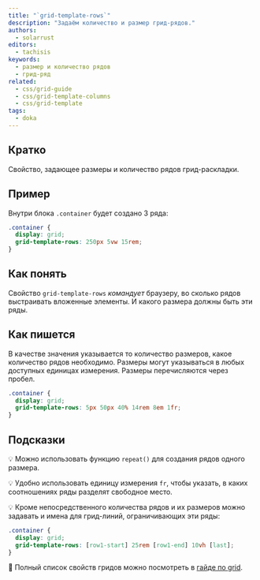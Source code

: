 ```yaml
---
title: "`grid-template-rows`"
description: "Задаём количество и размер грид-рядов."
authors:
  - solarrust
editors:
  - tachisis
keywords:
  - размер и количество рядов
  - грид-ряд
related:
  - css/grid-guide
  - css/grid-template-columns
  - css/grid-template
tags:
  - doka
---
```


## Кратко

Свойство, задающее размеры и количество рядов грид-раскладки.

## Пример

Внутри блока `.container` будет создано 3 ряда:

```css
.container {
  display: grid;
  grid-template-rows: 250px 5vw 15rem;
}
```

## Как понять

Свойство `grid-template-rows` _командует_ браузеру, во сколько рядов выстраивать вложенные элементы. И какого размера должны быть эти ряды.

## Как пишется

В качестве значения указывается то количество размеров, какое количество рядов необходимо. Размеры могут указываться в любых доступных единицах измерения. Размеры перечисляются через пробел.

```css
.container {
  display: grid;
  grid-template-rows: 5px 50px 40% 14rem 8em 1fr;
}
```

## Подсказки

💡 Можно использовать функцию `repeat()` для создания рядов одного размера.

💡 Удобно использовать единицу измерения `fr`, чтобы указать, в каких соотношениях ряды разделят свободное место.

💡 Кроме непосредственного количества рядов и их размеров можно задавать и имена для грид-линий, ограничивающих эти ряды:

```css
.container {
  display: grid;
  grid-template-rows: [row1-start] 25rem [row1-end] 10vh [last];
}
```

<aside>

📝 Полный список свойств гридов можно посмотреть в [гайде по grid](/css/grid-guide/).

</aside>
